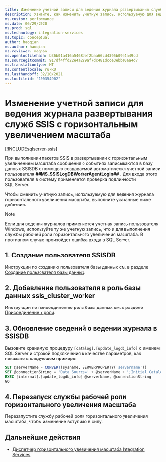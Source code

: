 ```yaml
---
title: Изменение учетной записи для ведения журнала развертывания служб SSIS с горизонтальным увеличением масштаба | Документы Майкрософт
description: Узнайте, как изменить учетную запись, используемую для ведения журнала SQL Server Integration Services (SSIS) Scale Out.
ms.custom: performance
ms.date: 06/29/2020
ms.prod: sql
ms.technology: integration-services
ms.topic: conceptual
author: haoqian
ms.author: haoqian
ms.reviewer: maghan
ms.openlocfilehash: b36b01a416a5468def2baa66cd4395b0944a49cd
ms.sourcegitcommit: 917df4ffd22e4a229af7dc481dcce3ebba0aa4d7
ms.translationtype: HT
ms.contentlocale: ru-RU
ms.lasthandoff: 02/10/2021
ms.locfileid: "100354902"
---
```

# <a name="change-the-account-for-scale-out-logging"></a>Изменение учетной записи для ведения журнала развертывания служб SSIS с горизонтальным увеличением масштаба

[!INCLUDE[sqlserver-ssis](../../includes/applies-to-version/sqlserver-ssis.md)]


При выполнении пакетов SSIS в развертывании с горизонтальным увеличением масштаба сообщения о событиях записываются в базу данных SSISDB с помощью создаваемой автоматически учетной записи пользователя **##MS_SSISLogDBWorkerAgentLogin##** . Для входа этого пользователя в систему применяется проверка подлинности SQL Server.

Чтобы сменить учетную запись, используемую для ведения журнала горизонтального увеличения масштаба, выполните указанные ниже действия.

> [!NOTE]
> Если для ведения журналов применяется учетная запись пользователя Windows, используйте ту же учетную запись, что и для выполнения службы рабочей роли горизонтального увеличения масштаба. В противном случае произойдет ошибка входа в SQL Server.

## <a name="1-create-a-user-for-ssisdb"></a>1. Создание пользователя SSISDB
Инструкции по созданию пользователя базы данных см. в разделе [Создание пользователя базы данных](../../relational-databases/security/authentication-access/create-a-database-user.md).

## <a name="2-add-the-user-to-the-database-role-ssis_cluster_worker"></a>2. Добавление пользователя в роль базы данных ssis_cluster_worker

Инструкции по присоединению роли базы данных см. в разделе [Присоединение к роли](../../relational-databases/security/authentication-access/join-a-role.md).

## <a name="3-update-the-logging-information-in-ssisdb"></a>3. Обновление сведений о ведении журнала в SSISDB
Вызовите хранимую процедуру `[catalog].[update_logdb_info]` с именем SQL Server и строкой подключения в качестве параметров, как показано в следующем примере:

```sql
SET @serverName = CONVERT(sysname, SERVERPROPERTY('servername'))
SET @connectionString = 'Data Source=' + @serverName + ';Initial Catalog=SSISDB;Integrated Security=SSPI;'
EXEC [internal].[update_logdb_info] @serverName, @connectionString
GO
```

## <a name="4-restart-the-scale-out-worker-service"></a>4. Перезапуск службы рабочей роли горизонтального увеличения масштаба
Перезапустите службу рабочей роли горизонтального увеличения масштаба, чтобы изменение вступило в силу.

## <a name="next-steps"></a>Дальнейшие действия
-   [Диспетчер горизонтального увеличения масштаба Integration Services](integration-services-ssis-scale-out-manager.md)
